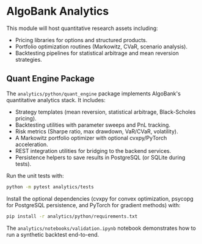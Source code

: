 # AlgoBank Analytics

This module will host quantitative research assets including:

-   Pricing libraries for options and structured products.
-   Portfolio optimization routines (Markowitz, CVaR, scenario analysis).
-   Backtesting pipelines for statistical arbitrage and mean reversion strategies.

## Quant Engine Package

The `analytics/python/quant_engine` package implements AlgoBank's quantitative
analytics stack. It includes:

-   Strategy templates (mean reversion, statistical arbitrage, Black-Scholes
    pricing).
-   Backtesting utilities with parameter sweeps and PnL tracking.
-   Risk metrics (Sharpe ratio, max drawdown, VaR/CVaR, volatility).
-   A Markowitz portfolio optimizer with optional cvxpy/PyTorch acceleration.
-   REST integration utilities for bridging to the backend services.
-   Persistence helpers to save results in PostgreSQL (or SQLite during tests).

Run the unit tests with:

```bash
python -m pytest analytics/tests
```

Install the optional dependencies (cvxpy for convex optimization, psycopg for
PostgreSQL persistence, and PyTorch for gradient methods) with:

```bash
pip install -r analytics/python/requirements.txt
```

The `analytics/notebooks/validation.ipynb` notebook demonstrates how to run a
synthetic backtest end-to-end.
